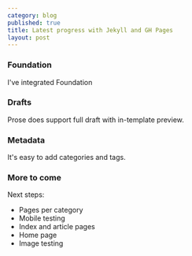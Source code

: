 ```yaml
---
category: blog
published: true
title: Latest progress with Jekyll and GH Pages
layout: post
---
```


### Foundation 
I've integrated Foundation

### Drafts
Prose does support full draft with in-template preview.

### Metadata
It's easy to add categories and tags.

### More to come
Next steps:
- Pages per category
- Mobile testing
- Index and article pages
- Home page
- Image testing
